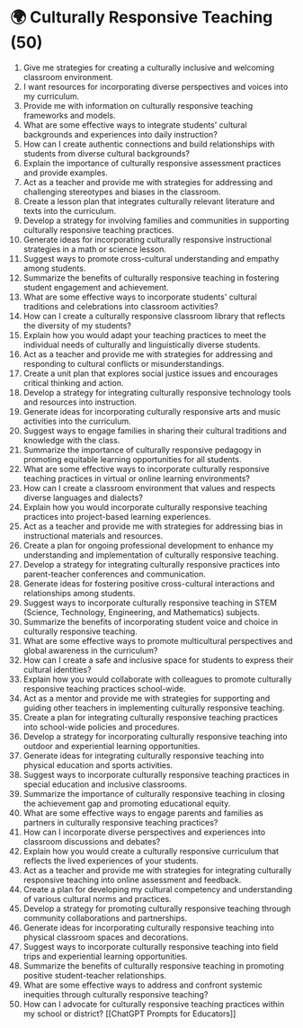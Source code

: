---
---

# 🌍 Culturally Responsive Teaching (50)

1. Give me strategies for creating a culturally inclusive and welcoming classroom environment.
2. I want resources for incorporating diverse perspectives and voices into my curriculum.
3. Provide me with information on culturally responsive teaching frameworks and models.
4. What are some effective ways to integrate students' cultural backgrounds and experiences into daily instruction?
5. How can I create authentic connections and build relationships with students from diverse cultural backgrounds?
6. Explain the importance of culturally responsive assessment practices and provide examples.
7. Act as a teacher and provide me with strategies for addressing and challenging stereotypes and biases in the classroom.
8. Create a lesson plan that integrates culturally relevant literature and texts into the curriculum.
9. Develop a strategy for involving families and communities in supporting culturally responsive teaching practices.
10. Generate ideas for incorporating culturally responsive instructional strategies in a math or science lesson.
11. Suggest ways to promote cross-cultural understanding and empathy among students.
12. Summarize the benefits of culturally responsive teaching in fostering student engagement and achievement.
13. What are some effective ways to incorporate students' cultural traditions and celebrations into classroom activities?
14. How can I create a culturally responsive classroom library that reflects the diversity of my students?
15. Explain how you would adapt your teaching practices to meet the individual needs of culturally and linguistically diverse students.
16. Act as a teacher and provide me with strategies for addressing and responding to cultural conflicts or misunderstandings.
17. Create a unit plan that explores social justice issues and encourages critical thinking and action.
18. Develop a strategy for integrating culturally responsive technology tools and resources into instruction.
19. Generate ideas for incorporating culturally responsive arts and music activities into the curriculum.
20. Suggest ways to engage families in sharing their cultural traditions and knowledge with the class.
21. Summarize the importance of culturally responsive pedagogy in promoting equitable learning opportunities for all students.
22. What are some effective ways to incorporate culturally responsive teaching practices in virtual or online learning environments?
23. How can I create a classroom environment that values and respects diverse languages and dialects?
24. Explain how you would incorporate culturally responsive teaching practices into project-based learning experiences.
25. Act as a teacher and provide me with strategies for addressing bias in instructional materials and resources.
26. Create a plan for ongoing professional development to enhance my understanding and implementation of culturally responsive teaching.
27. Develop a strategy for integrating culturally responsive practices into parent-teacher conferences and communication.
28. Generate ideas for fostering positive cross-cultural interactions and relationships among students.
29. Suggest ways to incorporate culturally responsive teaching in STEM (Science, Technology, Engineering, and Mathematics) subjects.
30. Summarize the benefits of incorporating student voice and choice in culturally responsive teaching.
31. What are some effective ways to promote multicultural perspectives and global awareness in the curriculum?
32. How can I create a safe and inclusive space for students to express their cultural identities?
33. Explain how you would collaborate with colleagues to promote culturally responsive teaching practices school-wide.
34. Act as a mentor and provide me with strategies for supporting and guiding other teachers in implementing culturally responsive teaching.
35. Create a plan for integrating culturally responsive teaching practices into school-wide policies and procedures.
36. Develop a strategy for incorporating culturally responsive teaching into outdoor and experiential learning opportunities.
37. Generate ideas for integrating culturally responsive teaching into physical education and sports activities.
38. Suggest ways to incorporate culturally responsive teaching practices in special education and inclusive classrooms.
39. Summarize the importance of culturally responsive teaching in closing the achievement gap and promoting educational equity.
40. What are some effective ways to engage parents and families as partners in culturally responsive teaching practices?
41. How can I incorporate diverse perspectives and experiences into classroom discussions and debates?
42. Explain how you would create a culturally responsive curriculum that reflects the lived experiences of your students.
43. Act as a teacher and provide me with strategies for integrating culturally responsive teaching into online assessment and feedback.
44. Create a plan for developing my cultural competency and understanding of various cultural norms and practices.
45. Develop a strategy for promoting culturally responsive teaching through community collaborations and partnerships.
46. Generate ideas for incorporating culturally responsive teaching into physical classroom spaces and decorations.
47. Suggest ways to incorporate culturally responsive teaching into field trips and experiential learning opportunities.
48. Summarize the benefits of culturally responsive teaching in promoting positive student-teacher relationships.
49. What are some effective ways to address and confront systemic inequities through culturally responsive teaching?
50. How can I advocate for culturally responsive teaching practices within my school or district?
[[ChatGPT Prompts for Educators]]